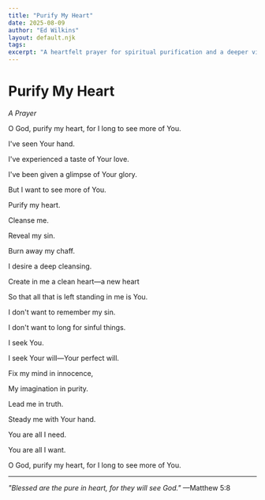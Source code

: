 ```yaml
---
title: "Purify My Heart"
date: 2025-08-09
author: "Ed Wilkins"
layout: default.njk
tags:
excerpt: "A heartfelt prayer for spiritual purification and a deeper vision of God—longing to see more of Him through a clean heart."
---
```


# Purify My Heart

_A Prayer_

O God, purify my heart, for I long to see more of You.

I've seen Your hand.

I've experienced a taste of Your love.

I've been given a glimpse of Your glory.

But I want to see more of You.

Purify my heart.

Cleanse me.

Reveal my sin.

Burn away my chaff.

I desire a deep cleansing.

Create in me a clean heart—a new heart

So that all that is left standing in me is You.

I don't want to remember my sin.

I don't want to long for sinful things.

I seek You.

I seek Your will—Your perfect will.

Fix my mind in innocence,

My imagination in purity.

Lead me in truth.

Steady me with Your hand.

You are all I need.

You are all I want.

O God, purify my heart, for I long to see more of You.

---

_"Blessed are the pure in heart, for they will see God."_
—Matthew 5:8
